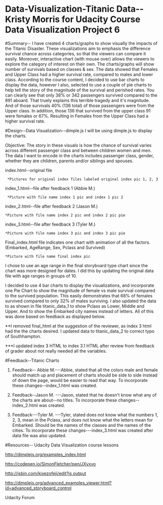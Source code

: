 # Data-Visualization-Titanic Data--Kristy Morris for Udacity Course Data Visualization Project 6


#Summary--
I have created 4 charts/graphs to show visually the impacts of the Titanic Disaster.  These visualizations aim to emphasis the difference survival chance across categories, so that the viewers can compare it easily. Moreover, interactive chart (with mouse over) allows the viewers to explore the category of interest on their own.  The charts/graphs will show number of survivals based on classes & sex.  The data showed that Females and Upper Class had a higher survival rate, compared to males and lower class. According to the course content, I decided to use bar charts to display the data, however I also, selected to use a couple of pie charts to help tell the story of the magnitude of the survival and perished rates.  You can clearly see that only 38% or 342 passengers survived compared to the 891 aboard. That truely explains this terrible tragedy and it's magnitude. And of those survivals 40% (136 total) of those passengers were from the Upper class. In addition, those 136 that survived from the upper class 91 were females or 67%.  Resulting in Females from the Upper Class had a higher survival rate.

#Design--Data Visualization--dimple.js
I will be using dimple.js to display the charts.

Objective: The story in these visuals is how the chance of survival varies across different passenger class and between children women and men. The data I want to encode in the charts includes passenger class, gender, whether they are children, parents and/or siblings and spouses.

index.html--original file

     *Pictures for original index files labeled original index pic 1, 2, 3

index_1.html--file after feedback 1 (Abbie M.)
     
     *Picture with file name index 1 pic and index 1 pic 2

index_2.html--file after feedback 2 (Jason M.)

    *Picture with file name index 2 pic and index 2 pic pie

index_3.html--file after feedback 3 (Tyler M.) 

    *Picture with file name index 3 pic and index 3 pic pie

Final_index.html file indicates one chart with animation of all the factors.  (Embarked, AgeRange, Sex, Pclass and Survived)
   
    *Picture with file name final index pic 

I chose to use an age range in the final storyboard type chart since the chart was more designed for dates.  I did this by updating the original data file with age ranges in groups of 10.

I decided to use 4 bar charts to display the visualizations, and incorporate one Pie Chart to show the magnitude of female vs male survival compared to the survived population.  This easily demonstrates that 68% of females survived compared to only 32% of males surviving.  I also updated the data to as shown in file titanic_data_1 to show Pclass as Lower, Middle and Upper.  And to show the Embarked city names instead of letters.  All of this was done based on feedback as displayed below.

  **I removed final_html at the suggestion of the reviewer, as index 3 html had the the charts desired.  I updated data to titanic_data_2 to correct typo of Southhampton.
  
  ***I updated index 3 HTML to index 3.1 HTML after review from feedback of grader about not really needed all the variables.


#Feedback--Titanic Charts
1) Feedback-- Abbie M.---Abbie, stated that all the colors male and female should match up and placement of charts should be side to side instead of down the page, would be easier to read that way.  To incorporate these changes--index_1.html was created.

2) Feedback--Jason M. ---Jason, stated that he doesn't know what any of the charts are about--no titles.   To incorporate these changes--index_2.html was created.

3) Feedback---Tyler M. ---Tyler, stated does not know what the numbers 1, 2, 3, mean in the Pclass, and does not know what the letters mean for Embarked.  Should be the names of the classes and the names of the cities.  To incorporate these changes---index_3.html was created after data file was also updated.



#Resources--
Udacity Data Visualization course lessons

http://dimplejs.org/examples_index.html

http://codepen.io/SimonFletcher/pen/JXyxvo

http://jsbin.com/kixezofeji/edit?js,output

http://dimplejs.org/advanced_examples_viewer.html?id=advanced_storyboard_control

Udacity Forum







